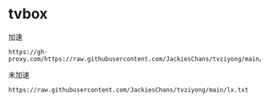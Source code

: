 # tvbox

加速
```
https://gh-proxy.com/https://raw.githubusercontent.com/JackiesChans/tvziyong/main/lx.txt
```

未加速
```
https://raw.githubusercontent.com/JackiesChans/tvziyong/main/lx.txt
```
